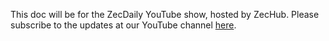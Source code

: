 This doc will be for the ZecDaily YouTube show, hosted by ZecHub. Please subscribe to the updates at our YouTube channel [here](https://www.youtube.com/channel/UC3-KM00kjCUheRzO5cq3PAA).
